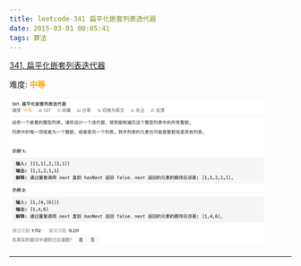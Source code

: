 ```yaml
---
title: leetcode-341 扁平化嵌套列表迭代器
date: 2015-03-01 00:05:41
tags: 算法
---
```



[341. 扁平化嵌套列表迭代器](https://leetcode-cn.com/problems/flatten-nested-list-iterator/)

难度:  <font color="orange">**中等**</font>


<img src="leetcode-341-扁平化嵌套列表迭代器/0.png" width = 90% height = 50% />


<br>


---